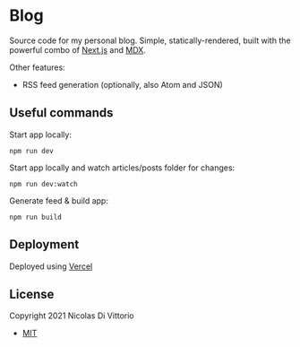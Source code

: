 # Blog

Source code for my personal blog.
Simple, statically-rendered, built with the powerful combo of [Next.js](https://nextjs.org/) and [MDX](https://mdxjs.com/).

Other features:

- RSS feed generation (optionally, also Atom and JSON)

## Useful commands

Start app locally:

```
npm run dev
```

Start app locally and watch articles/posts folder for changes:

```
npm run dev:watch
```

Generate feed & build app:

```
npm run build
```

## Deployment

Deployed using [Vercel](https://vercel.com/)

## License

Copyright 2021 Nicolas Di Vittorio

- [MIT](https://opensource.org/licenses/MIT)
